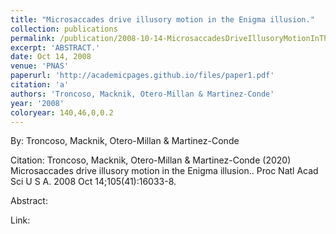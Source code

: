 ```yaml
---
title: "Microsaccades drive illusory motion in the Enigma illusion."
collection: publications
permalink: /publication/2008-10-14-MicrosaccadesDriveIllusoryMotionInTheEnigmaIllusion_
excerpt: 'ABSTRACT.'
date: Oct 14, 2008
venue: 'PNAS'
paperurl: 'http://academicpages.github.io/files/paper1.pdf'
citation: 'a'
authors: 'Troncoso, Macknik, Otero-Millan & Martinez-Conde'
year: '2008'
coloryear: 140,46,0,0.2
---
```


By: Troncoso, Macknik, Otero-Millan & Martinez-Conde

Citation: Troncoso, Macknik, Otero-Millan & Martinez-Conde (2020) Microsaccades drive illusory motion in the Enigma illusion.. Proc Natl Acad Sci U S A\. 2008 Oct 14;105\(41):16033\-8\. 

Abstract: 

Link: 

